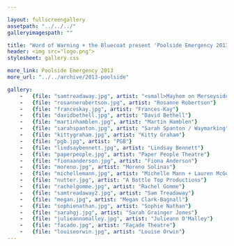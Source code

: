 ```yaml
---

layout: fullscreengallery
assetpath: "../../../"
galleryimagespath: ""

title: "Word of Warning + the Bluecoat present 'Poolside Emergency 2013"
header: <img src="logo.png">
stylesheet: gallery.css

more_link: Poolside Emergency 2013
more_url: "../../archive/2013-poolside"

gallery:
    -   {file: "samtreadaway.jpg", artist: "<small>Mayhem on Merseyside.</small>", show: "<small>Images copyright &copy;2013 Word of Warning</small>"}
    -   {file: "rosannerobertson.jpg", artist: "Rosanne Robertson"}
    -   {file: "franceskay.jpg", artist: "Frances-Kay"}
    -   {file: "davidbethell.jpg", artist: "David Bethell"}
    -   {file: "martinhamblen.jpg", artist: "Martin Hamblen"}
    -   {file: "sarahspanton.jpg", artist: "Sarah Spanton / Waymarking"}
    -   {file: "kittygraham.jpg", artist: "Kitty Graham"}
    -   {file: "pgb.jpg", artist: "PGB"}
    -   {file: "lindsaybennett.jpg", artist: "Lindsay Bennett"}
    -   {file: "paperpeople.jpg", artist: "Paper People Theatre"}
    -   {file: "fionaanderson.jpg", artist: "Fiona Anderson"}
    -   {file: "moreno.jpg", artist: "Moreno Solinas"}
    -   {file: "michellemann.jpg", artist: "Michelle Mann + Lauren McGowan"}
    -   {file: "nutter.jpg", artist: "A Bottle Top Productions"}    
    -   {file: "rachelgomme.jpg", artist: "Rachel Gomme"}
    -   {file: "samtreadaway2.jpg", artist: "Sam Treadaway"}
    -   {file: "megan.jpg", artist: "Megan Clark-Bagnall"}
    -   {file: "sophienathan.jpg", artist: "Sophie Nathan"}
    -   {file: "sarahgj.jpg", artist: "Sarah Grainger Jones"}
    -   {file: "julieannomalley.jpg", artist: "Julieann O'Malley"}
    -   {file: "facade.jpg", artist: "Façade Theatre"}
    -   {file: "louiseorwin.jpg", artist: "Louise Orwin"}
---
```

